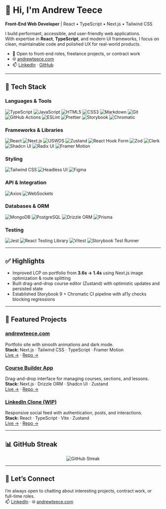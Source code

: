 # 👋 Hi, I'm Andrew Teece
**Front-End Web Developer** | React • TypeScript • Next.js • Tailwind CSS

I build performant, accessible, and user-friendly web applications.  
With expertise in **React**, **TypeScript**, and modern UI frameworks, I focus on clean, maintainable code and polished UX for real-world products.

- 💼 Open to front-end roles, freelance projects, or contract work  
- 🌐 [andrewteece.com](https://andrewteece.com)  
- 📫 [LinkedIn](https://www.linkedin.com/in/andrew-teece/) · [GitHub](https://github.com/andrewteece)

---

## 🧰 Tech Stack

### **Languages & Tools**
![TypeScript](https://img.shields.io/badge/TypeScript-3178C6?logo=typescript&logoColor=fff)
![JavaScript](https://img.shields.io/badge/JavaScript-F7DF1E?logo=javascript&logoColor=000)
![HTML5](https://img.shields.io/badge/HTML5-E34F26?logo=html5&logoColor=fff)
![CSS3](https://img.shields.io/badge/CSS3-1572B6?logo=css3&logoColor=fff)
![Markdown](https://img.shields.io/badge/Markdown-000000?logo=markdown&logoColor=fff)
![Git](https://img.shields.io/badge/Git-F05032?logo=git&logoColor=fff)
![GitHub Actions](https://img.shields.io/badge/GitHub_Actions-2088FF?logo=github-actions&logoColor=fff)
![ESLint](https://img.shields.io/badge/ESLint-4B32C3?logo=eslint&logoColor=fff)
![Prettier](https://img.shields.io/badge/Prettier-F7B93E?logo=prettier&logoColor=000)
![Storybook](https://img.shields.io/badge/Storybook-FF4785?logo=storybook&logoColor=fff)
![Chromatic](https://img.shields.io/badge/Chromatic-FC521F?logo=chromatic&logoColor=fff)

### **Frameworks & Libraries**
![React](https://img.shields.io/badge/React-61DAFB?logo=react&logoColor=000)
![Next.js](https://img.shields.io/badge/Next.js-000000?logo=nextdotjs&logoColor=fff)
![USWDS](https://img.shields.io/badge/USWDS-112E51?logo=data:image/svg+xml;base64,PHN2ZyB...svg) <!-- placeholder if no logo -->
![Zustand](https://img.shields.io/badge/Zustand-000000?logo=react&logoColor=fff)
![React Hook Form](https://img.shields.io/badge/React_Hook_Form-EC5990?logo=reacthookform&logoColor=fff)
![Zod](https://img.shields.io/badge/Zod-3068B7?logo=zod&logoColor=fff)
![Clerk](https://img.shields.io/badge/Clerk-6C47FF?logo=clerk&logoColor=fff)
![Shadcn UI](https://img.shields.io/badge/Shadcn_UI-000000?logo=shadcnui&logoColor=fff)
![Radix UI](https://img.shields.io/badge/Radix_UI-161618?logo=radixui&logoColor=fff)
![Framer Motion](https://img.shields.io/badge/Framer_Motion-0055FF?logo=framer&logoColor=fff)

### **Styling**
![Tailwind CSS](https://img.shields.io/badge/Tailwind_CSS-06B6D4?logo=tailwindcss&logoColor=fff)
![Headless UI](https://img.shields.io/badge/Headless_UI-1A202C?logo=headlessui&logoColor=fff)
![Figma](https://img.shields.io/badge/Figma-F24E1E?logo=figma&logoColor=fff)

### **API & Integration**
![Axios](https://img.shields.io/badge/Axios-5A29E4?logo=axios&logoColor=fff)
![WebSockets](https://img.shields.io/badge/WebSockets-010101?logo=socketdotio&logoColor=fff)

### **Databases & ORM**
![MongoDB](https://img.shields.io/badge/MongoDB-47A248?logo=mongodb&logoColor=fff)
![PostgreSQL](https://img.shields.io/badge/PostgreSQL-4169E1?logo=postgresql&logoColor=fff)
![Drizzle ORM](https://img.shields.io/badge/Drizzle_ORM-000000?logo=drizzle&logoColor=fff)
![Prisma](https://img.shields.io/badge/Prisma-2D3748?logo=prisma&logoColor=fff)

### **Testing**
![Jest](https://img.shields.io/badge/Jest-C21325?logo=jest&logoColor=fff)
![React Testing Library](https://img.shields.io/badge/React_Testing_Library-E33332?logo=testinglibrary&logoColor=fff)
![Vitest](https://img.shields.io/badge/Vitest-6E9F18?logo=vitest&logoColor=fff)
![Storybook Test Runner](https://img.shields.io/badge/Storybook_Test_Runner-FF4785?logo=storybook&logoColor=fff)

---

## ✅ Highlights
- Improved LCP on portfolio from **3.6s → 1.4s** using Next.js image optimization & route splitting  
- Built drag-and-drop course editor (Zustand) with optimistic updates and persisted state  
- Established Storybook 9 + Chromatic CI pipeline with a11y checks blocking regressions

---

## 📌 Featured Projects

### [andrewteece.com](https://andrewteece.com)  
Portfolio site with smooth animations and dark mode.  
**Stack:** Next.js · Tailwind CSS · TypeScript · Framer Motion  
[Live →](https://andrewteece.com) · [Repo →](https://github.com/andrewteece/andrewteece.com)

### [Course Builder App](https://course-builder-demo.vercel.app)  
Drag-and-drop interface for managing courses, sections, and lessons.  
**Stack:** Next.js · Drizzle ORM · Shadcn UI · Zustand  
[Live →](https://course-builder-demo.vercel.app) · [Repo →](https://github.com/andrewteece/course-builder)

### [LinkedIn Clone (WIP)](https://linkedin-clone-demo.vercel.app)  
Responsive social feed with authentication, posts, and interactions.  
**Stack:** React · TypeScript · Vite · Zustand  
[Live →](https://linkedin-clone-demo.vercel.app) · [Repo →](https://github.com/andrewteece/linkedin-clone)

---

## 📊 GitHub Streak
<p align="center">
  <img src="https://github-readme-streak-stats.herokuapp.com/?user=andrewteece&theme=dark&hide_border=true&background=000000" alt="GitHub Streak"/>
</p>

---

## 🤝 Let’s Connect
I’m always open to chatting about interesting projects, contract work, or full-time roles.  
📫 [LinkedIn](https://www.linkedin.com/in/andrew-teece/) · 🌐 [andrewteece.com](https://andrewteece.com)
